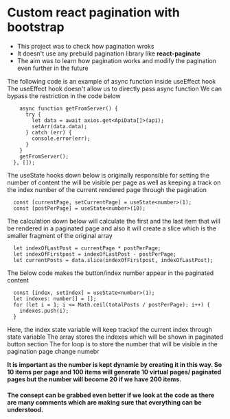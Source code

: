 # Custom react pagination with bootstrap

- This project was to check how pagination wroks
- It doesn't use any prebuild pagination library like **react-paginate**
- The aim was to learn how pagination works and modify the pagination even further in the future

The following code is an example of async function inside useEffect hook
The useEffect hook doesn't allow us to directly pass async function
We can bypass the restriction in the code below

```useEffect(() => {
    async function getFromServer() {
      try {
        let data = await axios.get<ApiData[]>(api);
        setArr(data.data);
      } catch (err) {
        console.error(err);
      }
    }
    getFromServer();
  }, []);
```

The useState hooks down below is originally responsible for setting the number of content the will be visible per page as well as keeping a track on the index number of the current rendered page through the pagination

```
  const [currentPage, setCurrentPage] = useState<number>(1);
  const [postPerPage] = useState<number>(10);
```

The calculation down below will calculate the first and the last item that will be rendered in a paginated page and also it will create a slice which is the smaller fragment of the original array

```
  let indexOfLastPost = currentPage * postPerPage;
  let indexOfFirstpost = indexOfLastPost - postPerPage;
  let currentPosts = data.slice(indexOfFirstpost, indexOfLastPost);
```

The below code makes the button/index number appear in the paginated content

```
  const [index, setIndex] = useState<number>(1);
  let indexes: number[] = [];
  for (let i = 1; i <= Math.ceil(totalPosts / postPerPage); i++) {
    indexes.push(i);
  }
```

Here, the index state variable will keep trackof the current index through state variable
The array stores the indexes which will be shown in paginated button section
The for loop is to store the number that will be visible in the pagination page change numebr

**It is important as the number is kept dynamic by creating it in this way. So 10 items per page and 100 items will generate 10 virtual pages/ paginated pages but the number will become 20 if we have 200 items.**

#### The consept can be grabbed even better if we look at the code as there are many comments which are making sure that everything can be understood.
